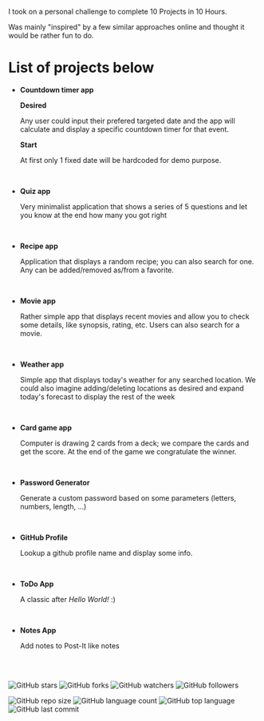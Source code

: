 I took on a personal challenge to complete 10 Projects in 10 Hours.

Was mainly "inspired" by a few similar approaches online and thought it would be rather fun to do.

# List of projects below

* **Countdown timer app**

    **Desired**

    Any user could input their prefered targeted date and the app will calculate and display a specific countdown timer for that event.

    **Start**

    At first only 1 fixed date will be hardcoded for demo purpose.

<br>

* **Quiz app**

    Very minimalist application that shows a series of 5 questions and let you know at the end how many you got right

<br>

* **Recipe app**

    Application that displays a random recipe; you can also search for one.
    Any can be added/removed as/from a favorite.

<br>

* **Movie app**

    Rather simple app that displays recent movies and allow you to check some details, like synopsis, rating, etc.
    Users can also search for a movie.

<br>

* **Weather app**

    Simple app that displays today's weather for any searched location.
    We could also imagine adding/deleting locations as desired and expand today's forecast to display the rest of the week

<br>

* **Card game app**

    Computer is drawing 2 cards from a deck; we compare the cards and get the score.
    At the end of the game we congratulate the winner.

<br>

* **Password Generator**

    Generate a custom password based on some parameters (letters, numbers, length, ...)

<br>

* **GitHub Profile**

    Lookup a github profile name and display some info.

<br>

* **ToDo App**

    A classic after _Hello World!_ :)

<br>

* **Notes App**

    Add notes to Post-It like notes

<br>
<br>

![GitHub stars](https://img.shields.io/github/stars/romfrancois/10projects10hours?style=social)
![GitHub forks](https://img.shields.io/github/forks/romfrancois/10projects10hours?style=social)
![GitHub watchers](https://img.shields.io/github/watchers/romfrancois/10projects10hours?style=social)
![GitHub followers](https://img.shields.io/github/followers/romfrancois?style=social)

![GitHub repo size](https://img.shields.io/github/repo-size/romfrancois/10projects10hours?style=plastic)
![GitHub language count](https://img.shields.io/github/languages/count/romfrancois/10projects10hours?style=plastic)
![GitHub top language](https://img.shields.io/github/languages/top/romfrancois/10projects10hours?style=plastic)
![GitHub last commit](https://img.shields.io/github/last-commit/romfrancois/10projects10hours?color=red&style=plastic)